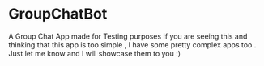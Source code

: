 # GroupChatBot
A Group Chat App made for Testing  purposes
 If you are seeing this and thinking that this app is too simple , I have some pretty complex apps too . Just let me know and I will showcase them to you :)
